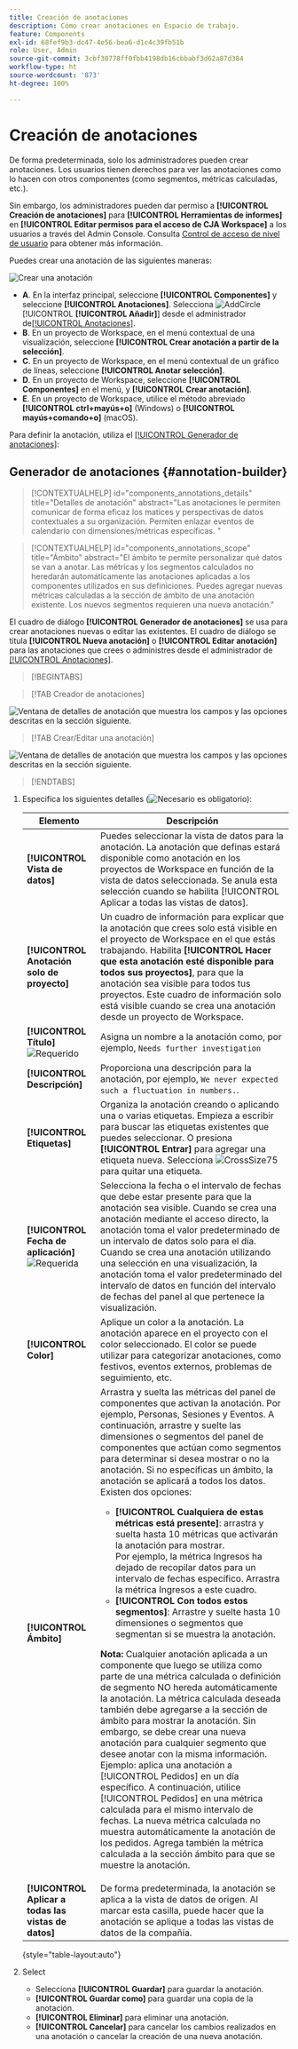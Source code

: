 ```yaml
---
title: Creación de anotaciones
description: Cómo crear anotaciones en Espacio de trabajo.
feature: Components
exl-id: 68fef9b3-dc47-4e56-bea6-d1c4c39fb51b
role: User, Admin
source-git-commit: 3cbf30778ff0fbb4198db16cbbabf3d62a87d384
workflow-type: ht
source-wordcount: '873'
ht-degree: 100%

---
```


# Creación de anotaciones

De forma predeterminada, solo los administradores pueden crear anotaciones. Los usuarios tienen derechos para ver las anotaciones como lo hacen con otros componentes (como segmentos, métricas calculadas, etc.).

Sin embargo, los administradores pueden dar permiso a **[!UICONTROL Creación de anotaciones]** para **[!UICONTROL Herramientas de informes]** en **[!UICONTROL Editar permisos para el acceso de CJA Workspace]** a los usuarios a través del Admin Console. Consulta [Control de acceso de nivel de usuario](/help/technotes/access-control.md#user-level-access) para obtener más información.

Puedes crear una anotación de las siguientes maneras:

![Crear una anotación](assets/create-annotation.png)

* **A**. En la interfaz principal, seleccione **[!UICONTROL Componentes]** y seleccione **[!UICONTROL Anotaciones]**. Selecciona ![AddCircle](/help/assets/icons/AddCircle.svg) [!UICONTROL **[!UICONTROL Añadir]**] desde el administrador de[[!UICONTROL  Anotaciones]](/help/components/annotations/manage-annotations.md).
* **B**. En un proyecto de Workspace, en el menú contextual de una visualización, seleccione **[!UICONTROL Crear anotación a partir de la selección]**.
* **C**. En un proyecto de Workspace, en el menú contextual de un gráfico de líneas, seleccione **[!UICONTROL Anotar selección]**.
* **D**. En un proyecto de Workspace, seleccione **[!UICONTROL Componentes]** en el menú, y **[!UICONTROL Crear anotación]**.
* **E**.  En un proyecto de Workspace, utilice el método abreviado **[!UICONTROL ctrl+mayús+o]** (Windows) o **[!UICONTROL mayús+comando+o]** (macOS).

Para definir la anotación, utiliza el [[!UICONTROL Generador de anotaciones]](#annotation-builder):

<!-- Should we really mention API here. If so, we can do it all over the place in the docs...
| **Use the [Customer Journey Analytics Annotations API](https://developer.adobe.com/cja-apis/docs/endpoints/annotations/)** | The Customer Journey Analytics Annotations APIs allow you to create, update, or retrieve annotations programmatically through Adobe Developer. These APIs use the same data and methods that Adobe uses inside the product UI. |
-->


## Generador de anotaciones {#annotation-builder}

<!-- markdownlint-disable MD034 -->

>[!CONTEXTUALHELP]
>id="components_annotations_details"
>title="Detalles de anotación"
>abstract="Las anotaciones le permiten comunicar de forma eficaz los matices y perspectivas de datos contextuales a su organización. Permiten enlazar eventos de calendario con dimensiones/métricas específicas. "

<!-- markdownlint-enable MD034 -->

<!-- markdownlint-disable MD034 -->

>[!CONTEXTUALHELP]
>id="components_annotations_scope"
>title="Ámbito"
>abstract="El ámbito te permite personalizar qué datos se van a anotar. Las métricas y los segmentos calculados no heredarán automáticamente las anotaciones aplicadas a los componentes utilizados en sus definiciones. Puedes agregar nuevas métricas calculadas a la sección de ámbito de una anotación existente. Los nuevos segmentos requieren una nueva anotación."

<!-- markdownlint-enable MD034 -->


El cuadro de diálogo **[!UICONTROL Generador de anotaciones]** se usa para crear anotaciones nuevas o editar las existentes. El cuadro de diálogo se titula **[!UICONTROL Nueva anotación]** o **[!UICONTROL Editar anotación]** para las anotaciones que crees o administres desde el administrador de [[!UICONTROL Anotaciones]](/help/components/annotations/manage-annotations.md).


>[!BEGINTABS]

>[!TAB Creador de anotaciones]

![Ventana de detalles de anotación que muestra los campos y las opciones descritas en la sección siguiente.](assets/annotation-builder.png)

>[!TAB Crear/Editar una anotación]

![Ventana de detalles de anotación que muestra los campos y las opciones descritas en la sección siguiente.](assets/create-edit-annotation.png)

>[!ENDTABS]

1. Especifica los siguientes detalles (![Necesario](/help/assets/icons/Required.svg) es obligatorio):

   | Elemento | Descripción |
   | --- | --- |
   | **[!UICONTROL Vista de datos]** | Puedes seleccionar la vista de datos para la anotación. La anotación que definas estará disponible como anotación en los proyectos de Workspace en función de la vista de datos seleccionada. Se anula esta selección cuando se habilita [!UICONTROL Aplicar a todas las vistas de datos]. |
   | **[!UICONTROL Anotación solo de proyecto]** | Un cuadro de información para explicar que la anotación que crees solo está visible en el proyecto de Workspace en el que estás trabajando. Habilita **[!UICONTROL Hacer que esta anotación esté disponible para todos sus proyectos]**, para que la anotación sea visible para todos tus proyectos. Este cuadro de información solo está visible cuando se crea una anotación desde un proyecto de Workspace. |
   | **[!UICONTROL Título]** ![Requerido](/help/assets/icons/Required.svg) | Asigna un nombre a la anotación como, por ejemplo, `Needs further investigation` |
   | **[!UICONTROL Descripción]** | Proporciona una descripción para la anotación, por ejemplo, `We never expected such a fluctuation in numbers.`. |
   | **[!UICONTROL Etiquetas]** | Organiza la anotación creando o aplicando una o varias etiquetas. Empieza a escribir para buscar las etiquetas existentes que puedes seleccionar. O presiona **[!UICONTROL Entrar]** para agregar una etiqueta nueva. Selecciona ![CrossSize75](/help/assets/icons/CrossSize75.svg) para quitar una etiqueta. |
   | **[!UICONTROL Fecha de aplicación]** ![Requerida](/help/assets/icons/Required.svg) | Selecciona la fecha o el intervalo de fechas que debe estar presente para que la anotación sea visible. Cuando se crea una anotación mediante el acceso directo, la anotación toma el valor predeterminado de un intervalo de datos solo para el día. Cuando se crea una anotación utilizando una selección en una visualización, la anotación toma el valor predeterminado del intervalo de datos en función del intervalo de fechas del panel al que pertenece la visualización. |
   | **[!UICONTROL Color]** | Aplique un color a la anotación. La anotación aparece en el proyecto con el color seleccionado. El color se puede utilizar para categorizar anotaciones, como festivos, eventos externos, problemas de seguimiento, etc. |
   | **[!UICONTROL Ámbito]** | Arrastra y suelta las métricas del panel de componentes que activan la anotación. Por ejemplo, Personas, Sesiones y Eventos. A continuación, arrastre y suelte las dimensiones o segmentos del panel de componentes que actúan como segmentos para determinar si desea mostrar o no la anotación. Si no especificas un ámbito, la anotación se aplicará a todos los datos. <br/>Existen dos opciones:<ul><li>**[!UICONTROL Cualquiera de estas métricas está presente]**: arrastra y suelta hasta 10 métricas que activarán la anotación para mostrar.<br/>Por ejemplo, la métrica Ingresos ha dejado de recopilar datos para un intervalo de fechas específico. Arrastra la métrica Ingresos a este cuadro.</li><li>**[!UICONTROL Con todos estos segmentos]**: Arrastre y suelte hasta 10 dimensiones o segmentos que segmentan si se muestra la anotación.</li></ul><p><p>**Nota:** Cualquier anotación aplicada a un componente que luego se utiliza como parte de una métrica calculada o definición de segmento NO hereda automáticamente la anotación. La métrica calculada deseada también debe agregarse a la sección de ámbito para mostrar la anotación. Sin embargo, se debe crear una nueva anotación para cualquier segmento que desee anotar con la misma información. Ejemplo: aplica una anotación a [!UICONTROL Pedidos] en un día específico. A continuación, utilice [!UICONTROL Pedidos] en una métrica calculada para el mismo intervalo de fechas. La nueva métrica calculada no muestra automáticamente la anotación de los pedidos. Agrega también la métrica calculada a la sección ámbito para que se muestre la anotación. |
   | **[!UICONTROL Aplicar a todas las vistas de datos]** | De forma predeterminada, la anotación se aplica a la vista de datos de origen. Al marcar esta casilla, puede hacer que la anotación se aplique a todas las vistas de datos de la compañía. |

   {style="table-layout:auto"}

1. Select
   * Selecciona **[!UICONTROL Guardar]** para guardar la anotación.
   * **[!UICONTROL Guardar como]** para guardar una copia de la anotación.
   * **[!UICONTROL Eliminar]** para eliminar una anotación.
   * **[!UICONTROL Cancelar]** para cancelar los cambios realizados en una anotación o cancelar la creación de una nueva anotación.
